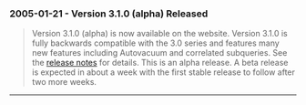### 2005\-01\-21 \- Version 3\.1\.0 (alpha) Released


> Version 3\.1\.0 (alpha) is now available on the
>  website. Version 3\.1\.0 is fully backwards compatible with the 3\.0 series
>  and features many new features including Autovacuum and correlated
>  subqueries. See the
>  [release notes](releaselog/3_1_0.html)
>  for details.
>  This is an alpha release. A beta release is expected in about a week
>  with the first stable release to follow after two more weeks.



---

